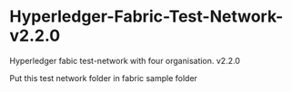 # Hyperledger-Fabric-Test-Network- v2.2.0
Hyperledger fabic test-network with four organisation. v2.2.0

 Put this test network folder in fabric sample folder
